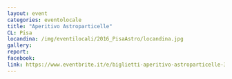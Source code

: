 ```yaml
---
layout: event
categories: eventolocale
title: "Aperitivo Astroparticelle"
CL: Pisa
locandina: /img/eventilocali/2016_PisaAstro/locandina.jpg
gallery:
report:
facebook:
link: https://www.eventbrite.it/e/biglietti-aperitivo-astroparticelle-30033360590
---
```



